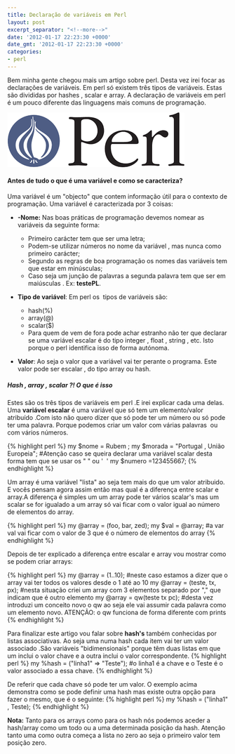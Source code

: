 ```yaml
---
title: Declaração de variáveis em Perl
layout: post
excerpt_separator: "<!--more-->"
date: '2012-01-17 22:23:30 +0000'
date_gmt: '2012-01-17 22:23:30 +0000'
categories:
- perl
---
```


Bem minha gente chegou mais um artigo sobre perl. Desta vez irei focar as declarações de variáveis. Em perl só existem três tipos de variáveis. Estas são divididas por hashes , scalar e array. A declaração de variáveis em perl é um pouco diferente das linguagens mais comuns de programação. 

![perl](/assets/images/perl.png)

<!--more-->
#### Antes de tudo o que é uma variável e como se caracteriza? ####
Uma variável é um "objecto" que contem informação útil para o contexto de programação.
Uma variável é caracterizada por 3 coisas:
* **-Nome:** Nas boas práticas de programação devemos nomear as variáveis da seguinte forma:
    * Primeiro carácter tem que ser uma letra;
    * Podem-se utilizar números no nome da variável , mas nunca como primeiro carácter;
    * Segundo as regras de boa programação os nomes das variáveis tem que estar em minúsculas;
    * Caso seja um junção de palavras a segunda palavra tem que ser em maiúsculas . Ex: **testePL**.


* **Tipo de variável**: Em perl os  tipos de variáveis são:
   * hash(%)
   * array(@)
   * scalar($)
   * Para quem de vem de fora pode achar estranho não ter que declarar se uma variável escalar é do tipo integer , float , string , etc. Isto porque o perl identifica isso de forma autónoma.

* **Valor**:  Ao seja o valor que a variável vai ter perante o programa. Este valor pode ser escalar , do tipo array ou hash.

##### Hash , array , scalar ?! O que é isso #####
Estes são os três tipos de variáveis em perl .E irei explicar cada uma delas.
Uma **variável escalar** é uma variável que só tem um elemento/valor atribuído .Com isto não quero dizer que só pode ter um número ou só pode ter uma palavra. Porque podemos criar um valor com várias palavras  ou com vários números.

{% highlight perl %} 
my $nome = Rubem ; 
my $morada = "Portugal , União Europeia";
#Atenção caso se queira declarar uma variável scalar desta forma tem que se usar os " " ou '  '
my $numero =123455667;
{% endhighlight %}

Um array é uma variável "lista" ao seja tem mais do que um valor atribuido. E vocês pensam agora assim então mas qual é a diferença entre scalar e array.A diferença é simples um um array pode ter vários scalar's mas um scalar se for igualado a um array só vai ficar com o valor igual ao número de elementos do array.

{% highlight perl %}
my @array = (foo, bar, zed);
my $val = @array;
#a var val vai ficar com o valor de 3 que é o número de elementos do array
{% endhighlight %}

Depois de ter explicado a diferença entre escalar e array vou mostrar como se podem criar arrays:

{% highlight perl %}
my @array = (1..10);
#neste caso estamos a dizer que o array vai ter todos os valores desde o 1 até ao 10
my @array = (teste, tx, px);
#nesta situação criei um array com 3 elementos separado por "," que indicam que é outro elemento
my @array = qw(teste tx pc);
#desta vez introduzi um conceito novo o qw ao seja ele vai assumir cada palavra como um elemento novo. ATENÇÃO: o qw funciona de forma diferente com prints
{% endhighlight %}

Para finalizar este artigo vou falar sobre **hash's** também conhecidas por listas associativas. Ao seja uma numa hash cada item vai ter um valor associado .São variáveis "bidimensionais" porque têm duas listas em que um inclui o valor chave e a outra inclui o valor correspondente.
{% highlight perl %}
my %hash = ("linha1" => "Teste");
#o linha1 é a chave e o Teste é o valor associado a essa chave.
{% endhighlight %}

De referir que cada chave só pode ter um valor. O exemplo acima demonstra como se pode definir uma hash mas existe outra opção para fazer o mesmo, que é o seguinte:
{% highlight perl %}
my %hash = ("linha1" , Teste);
{% endhighlight %}

**Nota:** Tanto para os arrays como para os hash nós podemos aceder a hash/array como um todo ou a uma determinada posição da hash. Atenção tanto uma como outra começa a lista no zero ao seja o primeiro valor tem posição zero.
